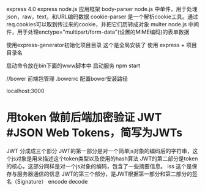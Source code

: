 express 4.0
express node.js 应用框架
body-parser node.js 中单件，用于处理json，raw，text，和URL编码数据
cookie-parser 是一个解析cookie工具。通过req.cookies可以取到传过来的cookie，并把它们历转成对象
multer node.js 中间件，用于处理enctype="multipart/form-data"(设置的MIME编码)的表单数据

使用express-generator初始化项目目录  这个是全局安装了  使用 express + 项目目录名

启动命令放在bin下面的www脚本中  启动服务 npm start


//bower 前端包管理
.bowerrc 配置bower安装路径

localhost:3000


# 用token 做前后端加密验证 JWT   #JSON Web Tokens，简写为JWTs
JWT 分成成三个部分
JWT的第一部分是对一个简单js对象的编码后的字符串，这个js对象是用来描述这个token类型以及使用的hash算法
JWT的第二部分是token的核心，这部分同样是对一个js对象的编码，包含了一些摘要信息。  iss  这个是保存与服务器通信的信息
JWT的第三个部分，是JWT根据第一部分和第二部分的签名（Signature）
encode decode

